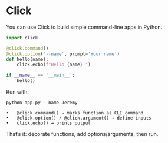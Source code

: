 # Click

You can use Click to build simple command-line apps in Python.

```python
import click

@click.command()
@click.option('--name', prompt='Your name')
def hello(name):
    click.echo(f"Hello {name}!")

if __name__ == '__main__':
    hello()
```


Run with:

```
python app.py --name Jeremy
```

	•	@click.command() → marks function as CLI command
	•	@click.option() / @click.argument() → define inputs
	•	click.echo() → prints output

That’s it: decorate functions, add options/arguments, then run.
